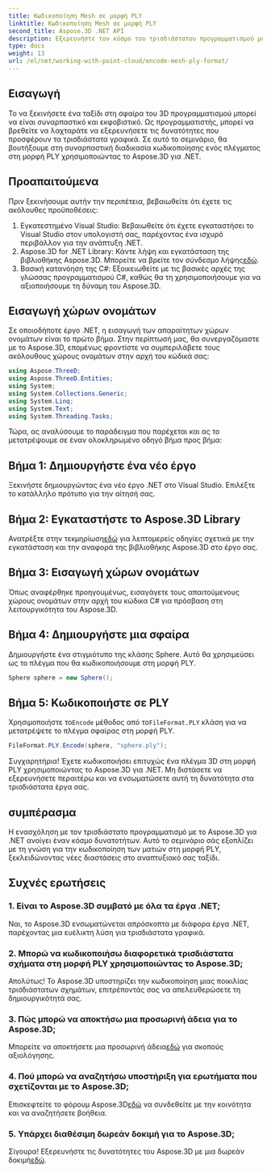 ```yaml
---
title: Κωδικοποίηση Mesh σε μορφή PLY
linktitle: Κωδικοποίηση Mesh σε μορφή PLY
second_title: Aspose.3D .NET API
description: Εξερευνήστε τον κόσμο του τρισδιάστατου προγραμματισμού με το Aspose.3D για .NET. Μάθετε πώς να κωδικοποιείτε πλέγματα στη μορφή PLY χωρίς κόπο. Ανεβάστε το παιχνίδι ανάπτυξης σας!
type: docs
weight: 13
url: /el/net/working-with-point-cloud/encode-mesh-ply-format/
---
```

## Εισαγωγή
Το να ξεκινήσετε ένα ταξίδι στη σφαίρα του 3D προγραμματισμού μπορεί να είναι συναρπαστικό και εκφοβιστικό. Ως προγραμματιστής, μπορεί να βρεθείτε να λαχταράτε να εξερευνήσετε τις δυνατότητες που προσφέρουν τα τρισδιάστατα γραφικά. Σε αυτό το σεμινάριο, θα βουτήξουμε στη συναρπαστική διαδικασία κωδικοποίησης ενός πλέγματος στη μορφή PLY χρησιμοποιώντας το Aspose.3D για .NET.
## Προαπαιτούμενα
Πριν ξεκινήσουμε αυτήν την περιπέτεια, βεβαιωθείτε ότι έχετε τις ακόλουθες προϋποθέσεις:
1. Εγκατεστημένο Visual Studio: Βεβαιωθείτε ότι έχετε εγκαταστήσει το Visual Studio στον υπολογιστή σας, παρέχοντας ένα ισχυρό περιβάλλον για την ανάπτυξη .NET.
2. Aspose.3D for .NET Library: Κάντε λήψη και εγκατάσταση της βιβλιοθήκης Aspose.3D. Μπορείτε να βρείτε τον σύνδεσμο λήψης[εδώ](https://releases.aspose.com/3d/net/).
3. Βασική κατανόηση της C#: Εξοικειωθείτε με τις βασικές αρχές της γλώσσας προγραμματισμού C#, καθώς θα τη χρησιμοποιήσουμε για να αξιοποιήσουμε τη δύναμη του Aspose.3D.
## Εισαγωγή χώρων ονομάτων
Σε οποιοδήποτε έργο .NET, η εισαγωγή των απαραίτητων χώρων ονομάτων είναι το πρώτο βήμα. Στην περίπτωσή μας, θα συνεργαζόμαστε με το Aspose.3D, επομένως φροντίστε να συμπεριλάβετε τους ακόλουθους χώρους ονομάτων στην αρχή του κώδικά σας:
```csharp
using Aspose.ThreeD;
using Aspose.ThreeD.Entities;
using System;
using System.Collections.Generic;
using System.Linq;
using System.Text;
using System.Threading.Tasks;
```
Τώρα, ας αναλύσουμε το παράδειγμα που παρέχεται και ας το μετατρέψουμε σε έναν ολοκληρωμένο οδηγό βήμα προς βήμα:
## Βήμα 1: Δημιουργήστε ένα νέο έργο
Ξεκινήστε δημιουργώντας ένα νέο έργο .NET στο Visual Studio. Επιλέξτε το κατάλληλο πρότυπο για την αίτησή σας.
## Βήμα 2: Εγκαταστήστε το Aspose.3D Library
 Ανατρέξτε στην τεκμηρίωση[εδώ](https://reference.aspose.com/3d/net/) για λεπτομερείς οδηγίες σχετικά με την εγκατάσταση και την αναφορά της βιβλιοθήκης Aspose.3D στο έργο σας.
## Βήμα 3: Εισαγωγή χώρων ονομάτων
Όπως αναφέρθηκε προηγουμένως, εισαγάγετε τους απαιτούμενους χώρους ονομάτων στην αρχή του κώδικα C# για πρόσβαση στη λειτουργικότητα του Aspose.3D.
## Βήμα 4: Δημιουργήστε μια σφαίρα
Δημιουργήστε ένα στιγμιότυπο της κλάσης Sphere. Αυτό θα χρησιμεύσει ως το πλέγμα που θα κωδικοποιήσουμε στη μορφή PLY.
```csharp
Sphere sphere = new Sphere();
```
## Βήμα 5: Κωδικοποιήστε σε PLY
 Χρησιμοποιήστε το`Encode` μέθοδος από το`FileFormat.PLY` κλάση για να μετατρέψετε το πλέγμα σφαίρας στη μορφή PLY.
```csharp
FileFormat.PLY.Encode(sphere, "sphere.ply");
```
Συγχαρητήρια! Έχετε κωδικοποιήσει επιτυχώς ένα πλέγμα 3D στη μορφή PLY χρησιμοποιώντας το Aspose.3D για .NET. Μη διστάσετε να εξερευνήσετε περαιτέρω και να ενσωματώσετε αυτή τη δυνατότητα στα τρισδιάστατα έργα σας.
## συμπέρασμα
Η ενασχόληση με τον τρισδιάστατο προγραμματισμό με το Aspose.3D για .NET ανοίγει έναν κόσμο δυνατοτήτων. Αυτό το σεμινάριο σάς εξοπλίζει με τη γνώση για την κωδικοποίηση των ματιών στη μορφή PLY, ξεκλειδώνοντας νέες διαστάσεις στο αναπτυξιακό σας ταξίδι.
## Συχνές ερωτήσεις
### 1. Είναι το Aspose.3D συμβατό με όλα τα έργα .NET;
Ναι, το Aspose.3D ενσωματώνεται απρόσκοπτα με διάφορα έργα .NET, παρέχοντας μια ευέλικτη λύση για τρισδιάστατα γραφικά.
### 2. Μπορώ να κωδικοποιήσω διαφορετικά τρισδιάστατα σχήματα στη μορφή PLY χρησιμοποιώντας το Aspose.3D;
Απολύτως! Το Aspose.3D υποστηρίζει την κωδικοποίηση μιας ποικιλίας τρισδιάστατων σχημάτων, επιτρέποντάς σας να απελευθερώσετε τη δημιουργικότητά σας.
### 3. Πώς μπορώ να αποκτήσω μια προσωρινή άδεια για το Aspose.3D;
 Μπορείτε να αποκτήσετε μια προσωρινή άδεια[εδώ](https://purchase.aspose.com/temporary-license/) για σκοπούς αξιολόγησης.
### 4. Πού μπορώ να αναζητήσω υποστήριξη για ερωτήματα που σχετίζονται με το Aspose.3D;
 Επισκεφτείτε το φόρουμ Aspose.3D[εδώ](https://forum.aspose.com/c/3d/18) να συνδεθείτε με την κοινότητα και να αναζητήσετε βοήθεια.
### 5. Υπάρχει διαθέσιμη δωρεάν δοκιμή για το Aspose.3D;
 Σίγουρα! Εξερευνήστε τις δυνατότητες του Aspose.3D με μια δωρεάν δοκιμή[εδώ](https://releases.aspose.com/).